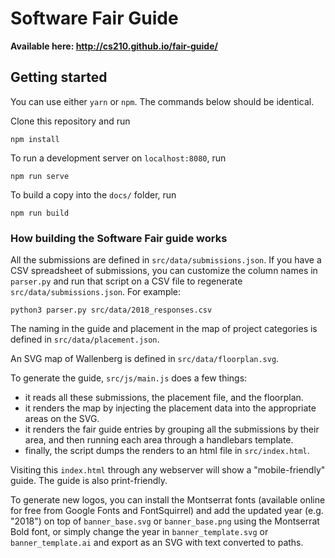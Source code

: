 # Software Fair Guide

**Available here: http://cs210.github.io/fair-guide/**

## Getting started

You can use either `yarn` or `npm`. The commands below should be identical.

Clone this repository and run

```
npm install
```

To run a development server on `localhost:8080`, run

```
npm run serve
```

To build a copy into the `docs/` folder, run

```
npm run build
```

### How building the Software Fair guide works

All the submissions are defined in `src/data/submissions.json`. If you have a CSV spreadsheet of submissions, you can customize the column names in `parser.py` and run that script on a CSV file to regenerate `src/data/submissions.json`. For example:

```
python3 parser.py src/data/2018_responses.csv
```

The naming in the guide and placement in the map of project categories is defined in `src/data/placement.json`.

An SVG map of Wallenberg is defined in `src/data/floorplan.svg`.

To generate the guide, `src/js/main.js` does a few things:

- it reads all these submissions, the placement file, and the floorplan.
- it renders the map by injecting the placement data into the appropriate areas on the SVG.
- it renders the fair guide entries by grouping all the submissions by their area, and then running each area through a handlebars template.
- finally, the script dumps the renders to an html file in `src/index.html`.

Visiting this `index.html` through any webserver will show a "mobile-friendly" guide. The guide is also print-friendly.

To generate new logos, you can install the Montserrat fonts (available online for free from Google Fonts and FontSquirrel) and add the updated year (e.g. "2018") on top of `banner_base.svg` or `banner_base.png` using the Montserrat Bold font, or simply change the year in `banner_template.svg` or `banner_template.ai` and export as an SVG with text converted to paths.

